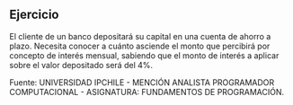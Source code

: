 ## Ejercicio

El cliente de un banco depositará su capital en una cuenta de ahorro a plazo. Necesita conocer a cuánto asciende el monto que percibirá por concepto de interés mensual, sabiendo que el monto de interés a aplicar sobre el valor depositado será del 4%.

Fuente: UNIVERSIDAD IPCHILE - MENCIÓN ANALISTA PROGRAMADOR COMPUTACIONAL - ASIGNATURA: FUNDAMENTOS DE PROGRAMACIÓN.